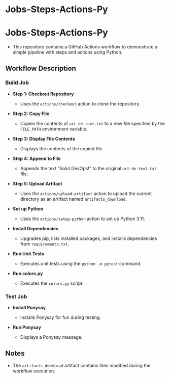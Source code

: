 # Jobs-Steps-Actions-Py

# Jobs-Steps-Actions-Py

- This repository contains a GitHub Actions workflow to demonstrate a simple pipeline with steps and actions using Python.

## Workflow Description

### Build Job
- **Step 1: Checkout Repository**
  - Uses the `actions/checkout` action to clone the repository.

- **Step 2: Copy File**
  - Copies the contents of `art-de-text.txt` to a new file specified by the `FILE_PATH` environment variable.

- **Step 3: Display File Contents**
  - Displays the contents of the copied file.

- **Step 4: Append to File**
  - Appends the text "Salut DevOps!" to the original `art-de-text.txt` file.

- **Step 5: Upload Artifact**
  - Uses the `actions/upload-artifact` action to upload the current directory as an artifact named `artifacts_download`.

- **Set up Python**
  - Uses the `actions/setup-python` action to set up Python 3.11.

- **Install Dependencies**
  - Upgrades pip, lists installed packages, and installs dependencies from `requirements.txt`.

- **Run Unit Tests**
  - Executes unit tests using the `python -m pytest` command.

- **Run colors.py**
  - Executes the `colors.py` script.

### Test Job
- **Install Ponysay**
  - Installs Ponysay for fun during testing.

- **Run Ponysay**
  - Displays a Ponysay message.

## Notes
- The `artifacts_download` artifact contains files modified during the workflow execution.
